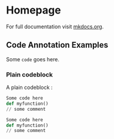 # Homepage

For full documentation visit [mkdocs.org](https://www.mkdocs.org).

## Code Annotation Examples

Some `code` goes here.

### Plain codeblock

A plain codeblock :

```py title="learn this function"
Some code here
def myfunction()
// some comment

```

```py linenums="1"
Some code here
def myfunction()
// some comment

```
